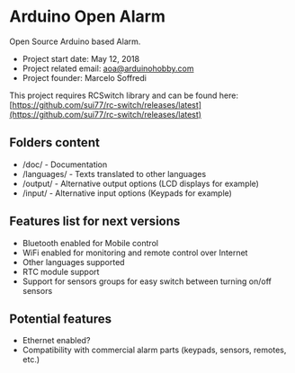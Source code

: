 # Arduino Open Alarm
Open Source Arduino based Alarm. 

- Project start date: May 12, 2018
- Project related email: aoa@arduinohobby.com
- Project founder: Marcelo Soffredi

This project requires RCSwitch library and can be found here: [https://github.com/sui77/rc-switch/releases/latest](https://github.com/sui77/rc-switch/releases/latest)

## Folders content

- /doc/ - Documentation
- /languages/ - Texts translated to other languages
- /output/ - Alternative output options (LCD displays for example)
- /input/ - Alternative input options (Keypads for example)


## Features list for next versions

- Bluetooth enabled for Mobile control
- WiFi enabled for monitoring and remote control over Internet
- Other languages supported
- RTC module support
- Support for sensors groups for easy switch between turning on/off sensors


## Potential features 

- Ethernet enabled?
- Compatibility with commercial alarm parts (keypads, sensors, remotes, etc.)
